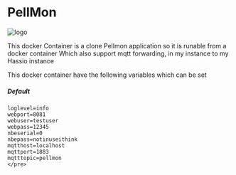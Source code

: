 PellMon
=======
![logo](https://raw.github.com/motoz/PellMon/master/src/Pellmonweb/media/img/favicon-160x160.png)

This docker Container is a clone Pellmon application so it is runable from a docker container
Which also support mqtt forwarding, in my instance to my Hassio instance

This docker container have the following variables which can be set
##### Default
```
loglevel=info 
webport=8081 
webuser=testuser
webpass=12345 
nbeserial=0 
nbepass=notinuseithink 
mqtthost=localhost 
mqttport=1883 
mqtttopic=pellmon
</pre>
```